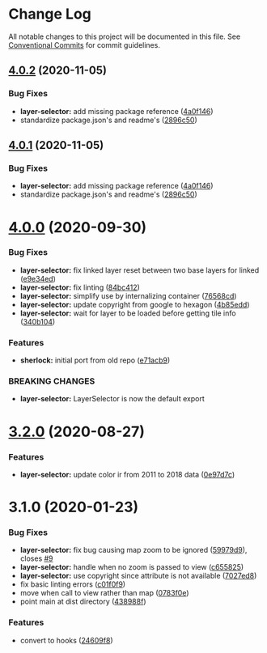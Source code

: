 # Change Log

All notable changes to this project will be documented in this file.
See [Conventional Commits](https://conventionalcommits.org) for commit guidelines.

## [4.0.2](https://github.com/agrc/kitchen-sink/compare/@agrc/layer-selector@4.0.0...@agrc/layer-selector@4.0.2) (2020-11-05)


### Bug Fixes

* **layer-selector:** add missing package reference ([4a0f146](https://github.com/agrc/kitchen-sink/commit/4a0f146926152b0da916a7de859c7abfdff7c949))
* standardize package.json's and readme's ([2896c50](https://github.com/agrc/kitchen-sink/commit/2896c5074f397c43945d08d5d66435cc43a1f78a))





## [4.0.1](https://github.com/agrc/kitchen-sink/compare/@agrc/layer-selector@4.0.0...@agrc/layer-selector@4.0.1) (2020-11-05)


### Bug Fixes

* **layer-selector:** add missing package reference ([4a0f146](https://github.com/agrc/kitchen-sink/commit/4a0f146926152b0da916a7de859c7abfdff7c949))
* standardize package.json's and readme's ([2896c50](https://github.com/agrc/kitchen-sink/commit/2896c5074f397c43945d08d5d66435cc43a1f78a))





# [4.0.0](https://github.com/agrc-widgets/kitchen-sink/compare/@agrc/layer-selector@3.2.0...@agrc/layer-selector@4.0.0) (2020-09-30)


### Bug Fixes

* **layer-selector:** fix linked layer reset between two base layers for linked ([e9e34ed](https://github.com/agrc-widgets/kitchen-sink/commit/e9e34ed1fff12699c87d4f336e56fa0c52ba388e))
* **layer-selector:** fix linting ([84bc412](https://github.com/agrc-widgets/kitchen-sink/commit/84bc41256835bf464de3980dbfc533a66de33e13))
* **layer-selector:** simplify use by internalizing container ([76568cd](https://github.com/agrc-widgets/kitchen-sink/commit/76568cd55b4cf6c6746257f37c3cf133839d2fd0))
* **layer-selector:** update copyright from google to hexagon ([4b85edd](https://github.com/agrc-widgets/kitchen-sink/commit/4b85eddaf5077ec0e49bb7804237a37b982faa99))
* **layer-selector:** wait for layer to be loaded before getting tile info ([340b104](https://github.com/agrc-widgets/kitchen-sink/commit/340b104cd360f02cee7cd1d623f7d5545829a908))


### Features

* **sherlock:** initial port from old repo ([e71acb9](https://github.com/agrc-widgets/kitchen-sink/commit/e71acb90edf04c6d3f303b50ae9a348440bdfca6))


### BREAKING CHANGES

* **layer-selector:** LayerSelector is now the default export





# [3.2.0](https://github.com/agrc-widgets/kitchen-sink/compare/@agrc/layer-selector@3.1.0...@agrc/layer-selector@3.2.0) (2020-08-27)


### Features

* **layer-selector:** update color ir from 2011 to 2018 data ([0e97d7c](https://github.com/agrc-widgets/kitchen-sink/commit/0e97d7c6ed7ca6f53490564d90842ddf45614844))





# 3.1.0 (2020-01-23)


### Bug Fixes

* **layer-selector:** fix bug causing map zoom to be ignored ([59979d9](https://github.com/agrc-widgets/kitchen-sink/commit/59979d918e998a7135513895e7cdd1c2e58a9c9c)), closes [#9](https://github.com/agrc-widgets/kitchen-sink/issues/9)
* **layer-selector:** handle when no zoom is passed to view ([c655825](https://github.com/agrc-widgets/kitchen-sink/commit/c655825a0266bc5f3f01d524125e4707fbff0ba6))
* **layer-selector:** use copyright since attribute is not available ([7027ed8](https://github.com/agrc-widgets/kitchen-sink/commit/7027ed8c88e55fb530f09f66c363a048a77a91be))
* fix basic linting errors ([c01f0f9](https://github.com/agrc-widgets/kitchen-sink/commit/c01f0f98df3cb1be6513f94e69845ec6eca94d56))
* move when call to view rather than map ([0783f0e](https://github.com/agrc-widgets/kitchen-sink/commit/0783f0e58fb694a20783f802e70a3f800d94f570))
* point main at dist directory ([438988f](https://github.com/agrc-widgets/kitchen-sink/commit/438988f076a6a0a84b57bf9db8c94e03395324d5))


### Features

* convert to hooks ([24609f8](https://github.com/agrc-widgets/kitchen-sink/commit/24609f87361c3e2d72a3a5add3a3822bdd9b1165))
